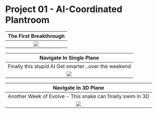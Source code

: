  # Project 01 - AI-Coordinated Plantroom

| The First Breakthrough |
| :------------------: |
|![](GIF/01-The_First_Breakthrough.gif)|


| Navigate In Single Plane |
| :------------------: | 
| Finally this stupid AI Get smarter...over the weekend |
|![](GIF/02-Navigate_In_Single_Plane.gif)|

| Navigate In 3D Plane |
| :------------------: | 
| Another Week of Evolve - This snake can finally swim in 3D |
|![](GIF/02-Navigate_In_3D_Plane.gif)|
